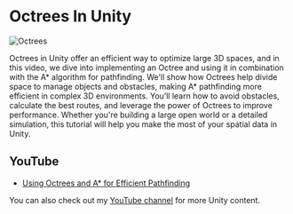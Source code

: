# Octrees In Unity
![Octrees](https://github.com/user-attachments/assets/84bbc48a-8bec-402c-9eb0-7374cb094961)

Octrees in Unity offer an efficient way to optimize large 3D spaces, and in this video, we dive into implementing an Octree and using it in combination with the A* algorithm for pathfinding. We'll show how Octrees help divide space to manage objects and obstacles, making A* pathfinding more efficient in complex 3D environments. You’ll learn how to avoid obstacles, calculate the best routes, and leverage the power of Octrees to improve performance. Whether you're building a large open world or a detailed simulation, this tutorial will help you make the most of your spatial data in Unity.


## YouTube

- [Using Octrees and A* for Efficient Pathfinding](#)

You can also check out my [YouTube channel](https://www.youtube.com/@git-amend?sub_confirmation=1) for more Unity content.
